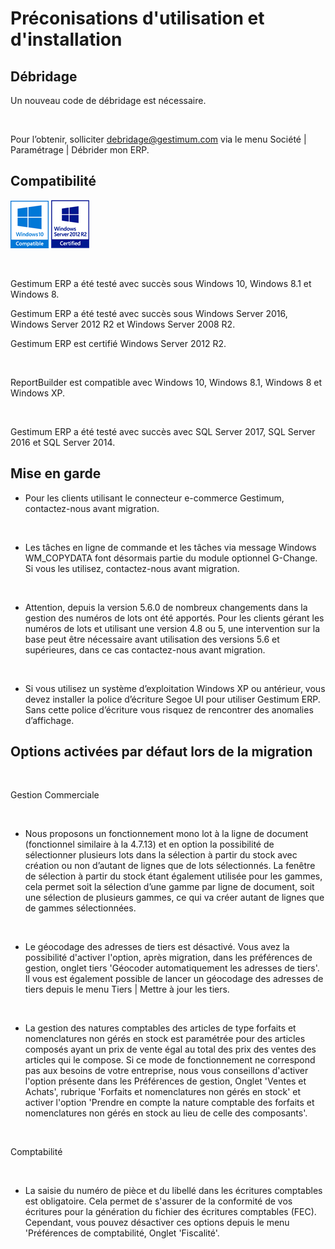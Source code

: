 # Préconisations d'utilisation et d'installation

## Débridage


Un nouveau code de débridage est nécessaire.


 


Pour l’obtenir, solliciter debridage@gestimum.com via le menu Société | Paramétrage | Débrider mon ERP.


## Compatibilité


![](../assets/images/Version7/Images/Windows_10_Compatible.png) ![](../assets/images/Version7/Images/Windows_Server_2012_R2_Certified.png)



 


Gestimum ERP a été 
 testé avec succès sous Windows 10, 
 Windows 8.1 et Windows 8.


Gestimum ERP a été 
 testé avec succès sous Windows Server 2016, 
 Windows Server 2012 R2 
 et Windows Server 2008 R2.


Gestimum ERP est 
 certifié Windows Server 2012 R2.


 


ReportBuilder est 
 compatible avec Windows 10, 
 Windows 8.1, Windows 8 et Windows XP.


 


Gestimum ERP a été 
 testé avec succès avec SQL Server 2017, 
 SQL Server 2016 
 et SQL Server 2014.


## Mise en garde


* Pour 
 les clients utilisant le connecteur 
 e-commerce Gestimum, contactez-nous 
 avant migration.


 


* Les 
 tâches en ligne de commande 
 et les tâches via message Windows 
 WM\_COPYDATA font désormais partie du module optionnel G-Change. 
 Si vous les utilisez, contactez-nous 
 avant migration.


 


* Attention, 
 depuis la version 5.6.0 de nombreux changements dans 
 la gestion des numéros de lots ont été apportés. Pour les clients 
 gérant les numéros de lots et utilisant une version 4.8 ou 5, une 
 intervention sur la base peut être nécessaire avant utilisation des 
 versions 5.6 et supérieures, dans ce cas
contactez-nous 
 avant migration.


 


* Si vous utilisez 
 un système d’exploitation Windows XP 
 ou antérieur, vous devez installer la police d’écriture Segoe UI pour 
 utiliser Gestimum ERP. 
 Sans cette police d’écriture vous risquez de rencontrer des anomalies 
 d’affichage.


## Options activées par défaut lors de la migration


 


Gestion 
 Commerciale


 


* Nous proposons un fonctionnement 
 mono lot à la ligne de document (fonctionnel similaire à la 4.7.13) 
 et en option la possibilité de sélectionner plusieurs lots dans la 
 sélection à partir du stock avec création ou non d’autant de lignes 
 que de lots sélectionnés. La fenêtre de sélection à partir du stock 
 étant également utilisée pour les gammes, cela permet soit la sélection 
 d’une gamme par ligne de document, soit une sélection de plusieurs 
 gammes, ce qui va créer autant de lignes que de gammes sélectionnées.


 


* Le géocodage des adresses de tiers 
 est désactivé. Vous avez la possibilité d'activer l'option, après 
 migration, dans les préférences de gestion, onglet tiers 'Géocoder 
 automatiquement les adresses de tiers'. Il vous est également possible 
 de lancer un géocodage des adresses de tiers depuis le menu Tiers | Mettre à jour les tiers.


 


* La gestion des natures comptables 
 des articles de type forfaits et nomenclatures non gérés en stock 
 est paramétrée pour des articles composés ayant un prix de vente égal 
 au total des prix des ventes des articles qui le compose. Si ce mode 
 de fonctionnement ne correspond pas aux besoins de votre entreprise, 
 nous vous conseillons d'activer l'option présente dans les Préférences 
 de gestion, Onglet 'Ventes et Achats', rubrique 'Forfaits et nomenclatures 
 non gérés en stock' et activer l'option 'Prendre en compte la nature 
 comptable des forfaits et nomenclatures non gérés en stock au lieu 
 de celle des composants'.


 


Comptabilité


 


* La saisie du numéro de pièce et 
 du libellé dans les écritures comptables est obligatoire. Cela permet 
 de s'assurer de la conformité de vos écritures pour la génération 
 du fichier des écritures comptables (FEC). Cependant, vous pouvez 
 désactiver ces options depuis le menu 'Préférences de comptabilité, 
 Onglet 'Fiscalité'.


 


